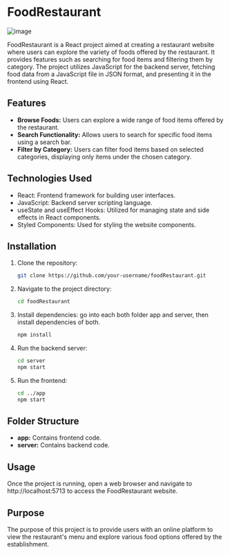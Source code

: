 # FoodRestaurant
![image](https://github.com/tausif101/foodRestaurant/assets/49864806/0c11b83e-eacc-4bc8-ad8f-b21b6e07dc14)


FoodRestaurant is a React project aimed at creating a restaurant website where users can explore the variety of foods offered by the restaurant. It provides features such as searching for food items and filtering them by category. The project utilizes JavaScript for the backend server, fetching food data from a JavaScript file in JSON format, and presenting it in the frontend using React.

## Features

- **Browse Foods:** Users can explore a wide range of food items offered by the restaurant.
- **Search Functionality:** Allows users to search for specific food items using a search bar.
- **Filter by Category:** Users can filter food items based on selected categories, displaying only items under the chosen category.

## Technologies Used

- React: Frontend framework for building user interfaces.
- JavaScript: Backend server scripting language.
- useState and useEffect Hooks: Utilized for managing state and side effects in React components.
- Styled Components: Used for styling the website components.

## Installation

1. Clone the repository:

   ```bash
   git clone https://github.com/your-username/foodRestaurant.git

2. Navigate to the project directory:

   ```bash
   cd foodRestaurant

3. Install dependencies: go into each both folder app and server, then install dependencies of both.

   ```bash
   npm install

4. Run the backend server:

   ```bash
   cd server
   npm start


5. Run the frontend:

   ```bash
   cd ../app
   npm start
   
   
## Folder Structure

- **app:** Contains frontend code.
- **server:** Contains backend code.

## Usage

Once the project is running, open a web browser and navigate to http://localhost:5713 to access the FoodRestaurant website.

## Purpose

The purpose of this project is to provide users with an online platform to view the restaurant's menu and explore various food options offered by the establishment.




